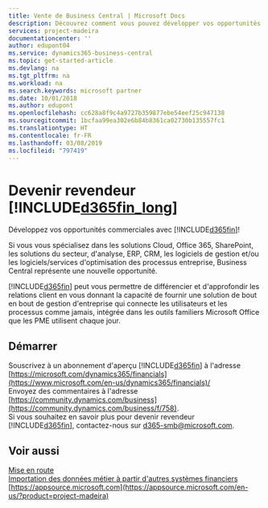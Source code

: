 ```yaml
---
title: Vente de Business Central | Microsoft Docs
description: Découvrez comment vous pouvez développer vos opportunités commerciales et devenir un partenaire certifié Microsoft et un revendeur de Business Central.
services: project-madeira
documentationcenter: ''
author: edupont04
ms.service: dynamics365-business-central
ms.topic: get-started-article
ms.devlang: na
ms.tgt_pltfrm: na
ms.workload: na
ms.search.keywords: microsoft partner
ms.date: 10/01/2018
ms.author: edupont
ms.openlocfilehash: cc628a8f9c4a9727b359877ebe54eef25c947138
ms.sourcegitcommit: 1bcfaa99ea302e6b84b8361ca02730b135557fc1
ms.translationtype: HT
ms.contentlocale: fr-FR
ms.lasthandoff: 03/08/2019
ms.locfileid: "797419"
---
```

# <a name="become-a-reseller-of-included365finlongincludesd365finlongmdmd"></a>Devenir revendeur [!INCLUDE[d365fin_long](includes/d365fin_long_md.md)]
Développez vos opportunités commerciales avec [!INCLUDE[d365fin](includes/d365fin_md.md)]!  

Si vous vous spécialisez dans les solutions Cloud, Office 365, SharePoint, les solutions du secteur, d'analyse, ERP, CRM, les logiciels de gestion et/ou les logiciels/services d'optimisation des processus entreprise, Business Central représente une nouvelle opportunité.   

[!INCLUDE[d365fin](includes/d365fin_md.md)] peut vous permettre de différencier et d'approfondir les relations client en vous donnant la capacité de fournir une solution de bout en bout de gestion d'entreprise qui connecte les utilisateurs et les processus comme jamais, intégrée dans les outils familiers Microsoft Office que les PME utilisent chaque jour.  

## <a name="get-started"></a>Démarrer
Souscrivez à un abonnement d'aperçu [!INCLUDE[d365fin](includes/d365fin_md.md)] à l'adresse [https://microsoft.com/dynamics365/financials](https://www.microsoft.com/en-us/dynamics365/financials)/  
Envoyez des commentaires à l'adresse [https://community.dynamics.com/business](https://community.dynamics.com/business/f/758).  
Si vous souhaitez en savoir plus pour devenir revendeur [!INCLUDE[d365fin](includes/d365fin_md.md)], contactez-nous sur [d365-smb@microsoft.com](mailto:d365-smb@microsoft.com).  

## <a name="see-also"></a>Voir aussi
[Mise en route](product-get-started.md)  
[Importation des données métier à partir d'autres systèmes financiers](across-import-data-configuration-packages.md)  
[https://appsource.microsoft.com](https://appsource.microsoft.com/en-us/?product=project-madeira)  

